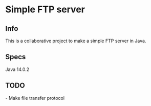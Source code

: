 # Simple FTP server

<h2>Info</h2>
This is a collaborative project to make a simple FTP server in Java. <br>

<h2>Specs</h2>
Java 14.0.2

<h2>TODO</h2>
- Make file transfer protocol <br>
